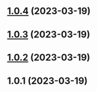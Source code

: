 ## [1.0.4](https://github.com/Child-qjj/canvas-callout/compare/v1.0.3...v1.0.4) (2023-03-19)



## [1.0.3](https://github.com/Child-qjj/canvas-callout/compare/v1.0.2...v1.0.3) (2023-03-19)



## [1.0.2](https://github.com/Child-qjj/canvas-callout/compare/v1.0.1...v1.0.2) (2023-03-19)



## 1.0.1 (2023-03-19)



